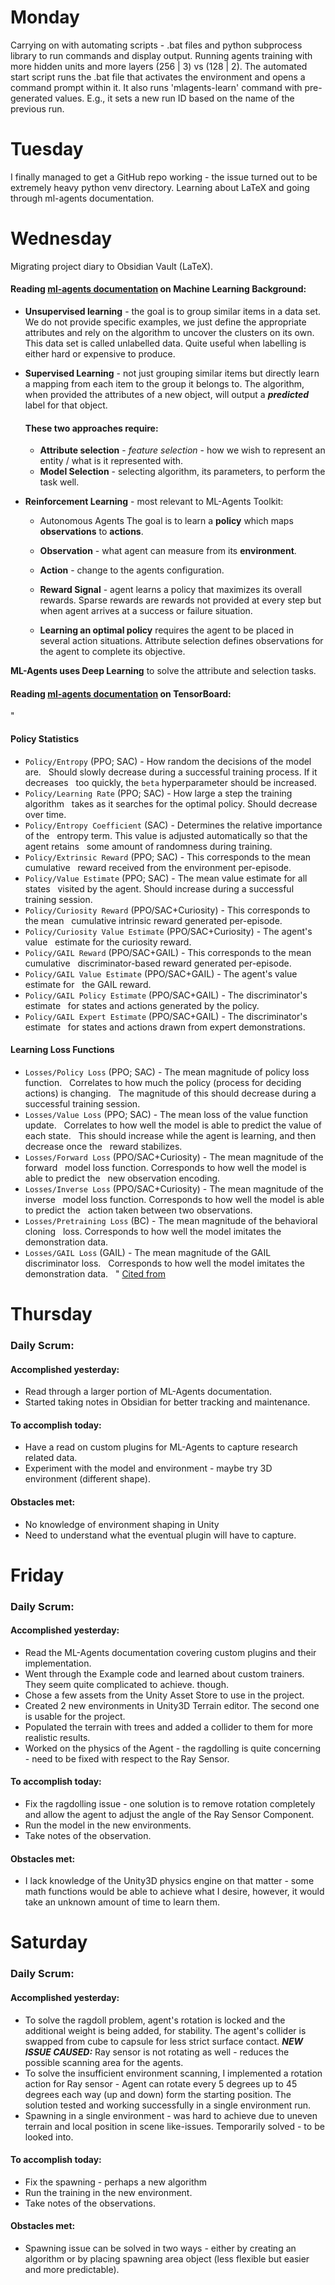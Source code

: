 # Monday

Carrying on with automating scripts - .bat files and python subprocess library to run commands and display output.
Running agents training with more hidden units and more layers (256 | 3) vs (128 | 2).
The automated start script runs the .bat file that activates the environment and opens a command prompt within it. It also runs 'mlagents-learn' command with pre-generated values.
E.g., it sets a new run ID based on the name of the previous run.
# Tuesday
I finally managed to get a GitHub repo working - the issue turned out to be extremely heavy python venv directory.
Learning about LaTeX and going through ml-agents documentation.

# Wednesday
Migrating project diary to Obsidian Vault (LaTeX).
#### Reading [ml-agents documentation](https://github.com/Unity-Technologies/ml-agents/blob/develop/docs/Background-Machine-Learning.md) on Machine Learning Background:
- **Unsupervised learning** - the goal is to group similar items in a data set. We do not provide specific examples, we just define the appropriate attributes and rely on the algorithm to uncover the clusters on its own. This data set is called unlabelled data. Quite useful when labelling is either hard or expensive to produce.
- **Supervised Learning** - not just grouping similar items but directly learn a mapping from each item to the group it belongs to. The algorithm, when provided the attributes of a new object, will output a ***predicted*** label for that object.
	#### **These two approaches require:**
	- **Attribute selection** - *feature selection* - how we wish to represent an entity / what is it represented with.
	- **Model Selection** - selecting algorithm, its parameters, to perform the task well.

- **Reinforcement Learning** - most relevant to ML-Agents Toolkit:
	- Autonomous Agents
	The goal is to learn a **policy** which maps **observations** to **actions**.
	- **Observation** - what agent can measure from its **environment**.
	- **Action** - change to the agents configuration.

	- **Reward Signal** - agent learns a policy that maximizes its overall rewards. Sparse rewards are rewards not provided at every step but when agent arrives at a success or failure situation.
	- **Learning an optimal policy** requires the agent to be placed in several action situations.
	Attribute selection defines observations for the agent to complete its objective.

**ML-Agents uses Deep Learning** to solve the attribute and selection tasks.

#### Reading [ml-agents documentation](https://github.com/Unity-Technologies/ml-agents/blob/develop/docs/Using-Tensorboard.md) on TensorBoard:
"
#### Policy Statistics
- `Policy/Entropy` (PPO; SAC) - How random the decisions of the model are.
  Should slowly decrease during a successful training process. If it decreases
  too quickly, the `beta` hyperparameter should be increased.
- `Policy/Learning Rate` (PPO; SAC) - How large a step the training algorithm
  takes as it searches for the optimal policy. Should decrease over time.
- `Policy/Entropy Coefficient` (SAC) - Determines the relative importance of the
  entropy term. This value is adjusted automatically so that the agent retains
  some amount of randomness during training.
- `Policy/Extrinsic Reward` (PPO; SAC) - This corresponds to the mean cumulative
  reward received from the environment per-episode.
- `Policy/Value Estimate` (PPO; SAC) - The mean value estimate for all states
  visited by the agent. Should increase during a successful training session.
- `Policy/Curiosity Reward` (PPO/SAC+Curiosity) - This corresponds to the mean
  cumulative intrinsic reward generated per-episode.
- `Policy/Curiosity Value Estimate` (PPO/SAC+Curiosity) - The agent's value
  estimate for the curiosity reward.
- `Policy/GAIL Reward` (PPO/SAC+GAIL) - This corresponds to the mean cumulative
  discriminator-based reward generated per-episode.
- `Policy/GAIL Value Estimate` (PPO/SAC+GAIL) - The agent's value estimate for
  the GAIL reward.
- `Policy/GAIL Policy Estimate` (PPO/SAC+GAIL) - The discriminator's estimate
  for states and actions generated by the policy.
- `Policy/GAIL Expert Estimate` (PPO/SAC+GAIL) - The discriminator's estimate
  for states and actions drawn from expert demonstrations.
#### Learning Loss Functions
- `Losses/Policy Loss` (PPO; SAC) - The mean magnitude of policy loss function.
  Correlates to how much the policy (process for deciding actions) is changing.
  The magnitude of this should decrease during a successful training session.
- `Losses/Value Loss` (PPO; SAC) - The mean loss of the value function update.
  Correlates to how well the model is able to predict the value of each state.
  This should increase while the agent is learning, and then decrease once the
  reward stabilizes.
- `Losses/Forward Loss` (PPO/SAC+Curiosity) - The mean magnitude of the forward
  model loss function. Corresponds to how well the model is able to predict the
  new observation encoding.
- `Losses/Inverse Loss` (PPO/SAC+Curiosity) - The mean magnitude of the inverse
  model loss function. Corresponds to how well the model is able to predict the
  action taken between two observations.
- `Losses/Pretraining Loss` (BC) - The mean magnitude of the behavioral cloning
  loss. Corresponds to how well the model imitates the demonstration data.
- `Losses/GAIL Loss` (GAIL) - The mean magnitude of the GAIL discriminator loss.
  Corresponds to how well the model imitates the demonstration data.
  " [Cited from](https://github.com/Unity-Technologies/ml-agents/blob/develop/docs/Using-Tensorboard.md)

# Thursday
### Daily Scrum:
#### Accomplished yesterday:
- Read through a larger portion of ML-Agents documentation.
- Started taking notes in Obsidian for better tracking and maintenance.
#### To accomplish today:
- Have a read on custom plugins for ML-Agents to capture research related data.
- Experiment with the model and environment - maybe try 3D environment (different shape).
#### Obstacles met:
- No knowledge of environment shaping in Unity
- Need to understand what the eventual plugin will have to capture.
# Friday
### Daily Scrum:
#### Accomplished yesterday:
- Read the ML-Agents documentation covering custom plugins and their implementation.
- Went through the Example code and learned about custom trainers. They seem quite complicated to achieve. though.
- Chose a few assets from the Unity Asset Store to use in the project.
- Created 2 new environments in Unity3D Terrain editor. The second one is usable for the project.
- Populated the terrain with trees and added a collider to them for more realistic results.
- Worked on the physics of the Agent - the ragdolling is quite concerning - need to be fixed with respect to the Ray Sensor.
#### To accomplish today:
- Fix the ragdolling issue - one solution is to remove rotation completely and allow the agent to adjust the angle of the Ray Sensor Component.
- Run the model in the new environments.
- Take notes of the observation.
#### Obstacles met:
- I lack knowledge of the Unity3D physics engine on that matter - some math functions would be able to achieve what I desire, however, it would take an unknown amount of time to learn them.
# Saturday
### Daily Scrum:
#### Accomplished yesterday:
- To solve the ragdoll problem, agent's rotation is locked and the additional weight is being added, for stability. The agent's collider is swapped from cube to capsule for less strict surface contact. ***NEW ISSUE CAUSED:*** Ray sensor is not rotating as well - reduces the possible scanning area for the agents.
- To solve the insufficient environment scanning, I implemented a rotation action for Ray sensor - Agent can rotate every 5 degrees up to 45 degrees each way (up and down) form the starting position. The solution tested and working successfully in a single environment run.
- Spawning in a single environment - was hard to achieve due to uneven terrain and local position in scene like-issues. Temporarily solved - to be looked into.
#### To accomplish today:
- Fix the spawning - perhaps a new algorithm
- Run the training in the new environment.
- Take notes of the observations.

#### Obstacles met:
- Spawning issue can be solved in two ways - either by creating an algorithm or by placing spawning area object (less flexible but easier and more predictable).